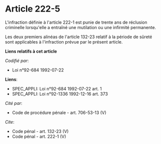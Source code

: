 # Article 222-5

L'infraction définie à l'article 222-1 est punie de trente ans de réclusion criminelle lorsqu'elle a entraîné une mutilation
ou une infirmité permanente. 

Les deux premiers alinéas de l'article 132-23 relatif à la période de sûreté sont applicables à l'infraction prévue par le
présent article.

**Liens relatifs à cet article**

_Codifié par_:

  - Loi n°92-684 1992-07-22

**Liens**:

  - SPEC_APPLI: Loi n°92-684 1992-07-22 art. 1
  - SPEC_APPLI: Loi n°92-1336 1992-12-16 art. 373

_Cité par_:

  - Code de procédure pénale - art. 706-53-13 (V)

_Cite_:

  - Code pénal - art. 132-23 (V)
  - Code pénal - art. 222-1 (V)
